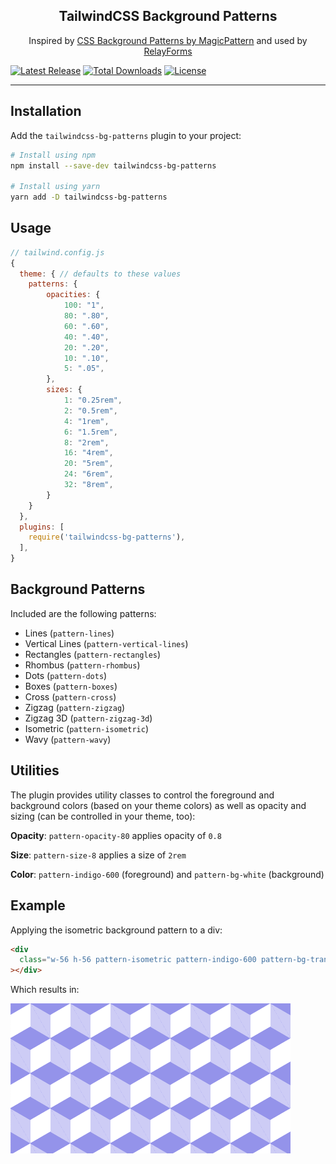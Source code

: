 <h2 align="center">TailwindCSS Background Patterns</h1>
<p align="center">Inspired by <a href="https://www.magicpattern.design/tools/css-backgrounds" target="_blank" rel="noopener noreferrer">CSS Background Patterns by MagicPattern</a> and used by <a href="https://relayforms.com" target="_blank" rel="noopener noreferrer">RelayForms</a></p>

<p>
    <a href="https://www.npmjs.com/package/tailwindcss-bg-patterns"><img src="https://img.shields.io/npm/v/tailwindcss-bg-patterns.svg" alt="Latest Release"></a>
    <a href="https://www.npmjs.com/package/tailwindcss-bg-patterns"><img src="https://img.shields.io/npm/dt/tailwindcss-bg-patterns.svg" alt="Total Downloads"></a>
    <a href="https://github.com/thillmann/tailwindcss-bg-patterns/blob/main/LICENSE"><img src="https://img.shields.io/npm/l/tailwindcss-bg-patterns.svg" alt="License"></a>
</p>


------

## Installation

Add the `tailwindcss-bg-patterns` plugin to your project:

```bash
# Install using npm
npm install --save-dev tailwindcss-bg-patterns

# Install using yarn
yarn add -D tailwindcss-bg-patterns
```

## Usage

```javascript
// tailwind.config.js
{
  theme: { // defaults to these values
    patterns: {
        opacities: {
            100: "1",
            80: ".80",
            60: ".60",
            40: ".40",
            20: ".20",
            10: ".10",
            5: ".05",
        },
        sizes: {
            1: "0.25rem",
            2: "0.5rem",
            4: "1rem",
            6: "1.5rem",
            8: "2rem",
            16: "4rem",
            20: "5rem",
            24: "6rem",
            32: "8rem",
        }
    }
  },
  plugins: [
    require('tailwindcss-bg-patterns'),
  ],
}
```

## Background Patterns

Included are the following patterns:

- Lines (`pattern-lines`)
- Vertical Lines (`pattern-vertical-lines`)
- Rectangles (`pattern-rectangles`)
- Rhombus (`pattern-rhombus`)
- Dots (`pattern-dots`)
- Boxes (`pattern-boxes`)
- Cross (`pattern-cross`)
- Zigzag (`pattern-zigzag`)
- Zigzag 3D (`pattern-zigzag-3d`)
- Isometric (`pattern-isometric`)
- Wavy (`pattern-wavy`)

## Utilities

The plugin provides utility classes to control the foreground and background colors (based on your theme colors) as well as opacity and sizing (can be controlled in your theme, too):

**Opacity**: `pattern-opacity-80` applies opacity of `0.8`

**Size**: `pattern-size-8` applies a size of `2rem`

**Color**: `pattern-indigo-600` (foreground) and `pattern-bg-white` (background)

## Example

Applying the isometric background pattern to a div:

```html
<div
  class="w-56 h-56 pattern-isometric pattern-indigo-600 pattern-bg-transparent pattern-opacity-60 pattern-size-8"
></div>
```

Which results in:

![Isometric Example](/example/public/isometric.png)
